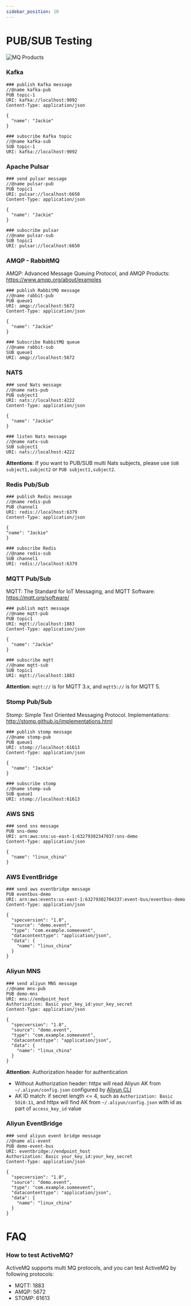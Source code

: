 ```yaml
---
sidebar_position: 10
---
```


# PUB/SUB Testing

![MQ Products](../../static/img/tutorial/mq-products.png)

### Kafka

```
### publish Kafka message
//@name kafka-pub
PUB topic-1
URI: kafka://localhost:9092
Content-Type: application/json

{
  "name": "Jackie"
}
```

```
### subscribe Kafka topic 
//@name kafka-sub
SUB topic-1
URI: kafka://localhost:9092
```

### Apache Pulsar

```
### send pulsar message
//@name pulsar-pub
PUB topic1
URI: pulsar://localhost:6650
Content-Type: application/json

{
  "name": "Jackie"
}
```

```
### subscribe pulsar
//@name pulsar-sub
SUB topic1
URI: pulsar://localhost:6650
```

### AMQP - RabbitMQ

AMQP: Advanced Message Queuing Protocol, and AMQP Products: https://www.amqp.org/about/examples

```
### publish RabbitMQ message
//@name rabbit-pub
PUB queue1
URI: amqp://localhost:5672
Content-Type: application/json

{
  "name": "Jackie"
}
```

```
### Subscribe RabbitMQ queue
//@name rabbit-sub
SUB queue1
URI: amqp://localhost:5672
```

### NATS

```
### send Nats message
//@name nats-pub
PUB subject1
URI: nats://localhost:4222
Content-Type: application/json

{
  "name": "Jackie"
}

```

```
### listen Nats message
//@name nats-sub
SUB subject1
URI: nats://localhost:4222
```

**Attentions**: If you want to PUB/SUB multi Nats subjects, please use `SUB subject1,subject2` or `PUB subject1,subject2`.

### Redis Pub/Sub

```
### publish Redis message
//@name redis-pub
PUB channel1
URI: redis://localhost:6379
Content-Type: application/json

{
"name": "Jackie"
}

```

```
### subscribe Redis
//@name redis-sub
SUB channel1
URI: redis://localhost:6379
```

### MQTT Pub/Sub

MQTT: The Standard for IoT Messaging, and MQTT Software: https://mqtt.org/software/

```
### publish mqtt message
//@name mqtt-pub
PUB topic1
URI: mqtt://localhost:1883
Content-Type: application/json

{
  "name": "Jackie"
}
```

```
### subscribe mqtt
//@name mqtt-sub
SUB topic1
URI: mqtt://localhost:1883
```

**Attention**: `mqtt://` is for MQTT 3.x, and `mqtt5://` is for MQTT 5.

### Stomp Pub/Sub

Stomp: Simple Text Oriented Messaging Protocol. Implementations: http://stomp.github.io/implementations.html

```
### publish stomp message
//@name stomp-pub
PUB queue1
URI: stomp://localhost:61613
Content-Type: application/json

{
  "name": "Jackie"
}
```

```
### subscribe stomp
//@name stomp-sub
SUB queue1
URI: stomp://localhost:61613
```

### AWS SNS

```
### send sns message
PUB sns-demo
URI: arn:aws:sns:us-east-1:63279302347037:sns-demo
Content-Type: application/json
               
{
  "name": "linux_china"
}
```

### AWS EventBridge

```
### send aws eventbridge message
PUB eventbus-demo
URI: arn:aws:events:us-east-1:63279302704337:event-bus/eventbus-demo
Content-Type: application/json
                
{
  "specversion": "1.0",
  "source": "demo.event",
  "type": "com.example.someevent",
  "datacontenttype": "application/json",
  "data": {
    "name": "linux_china"
  }
}
```

### Aliyun MNS

```
### send aliyun MNS message
//@name mns-pub
PUB demo-mns
URI: mns://endpoint_host
Authorization: Basic your_key_id:your_key_secret
Content-Type: application/json

{
  "specversion": "1.0",
  "source": "demo.event",
  "type": "com.example.someevent",
  "datacontenttype": "application/json",
  "data": {
    "name": "linux_china"
  }
}
```

**Attention**: Authorization header for authentication

* Without Authorization header: httpx will read Aliyun AK from `~/.aliyun/config.json` configured by [Aliyun CLI](https://github.com/aliyun/aliyun-cli)
* AK ID match:  if secret length <= 4, such as `Authorization: Basic 5Oi0:11`, and httpx will find AK from `~/.aliyun/config.json` with id as part of `access_key_id` value

### Aliyun EventBridge

```
### send aliyun event bridge message
//@name ali-event
PUB demo-event-bus
URI: eventbridge://endpoint_host
Authorization: Basic your_key_id:your_key_secret
Content-Type: application/json

{
  "specversion": "1.0",
  "source": "demo.event",
  "type": "com.example.someevent",
  "datacontenttype": "application/json",
  "data": {
    "name": "linux_china"
  }
}
```

# FAQ

### How to test ActiveMQ?

ActiveMQ supports multi MQ protocols, and you can test ActiveMQ by following protocols:

* MQTT: 1883
* AMQP: 5672
* STOMP: 61613
